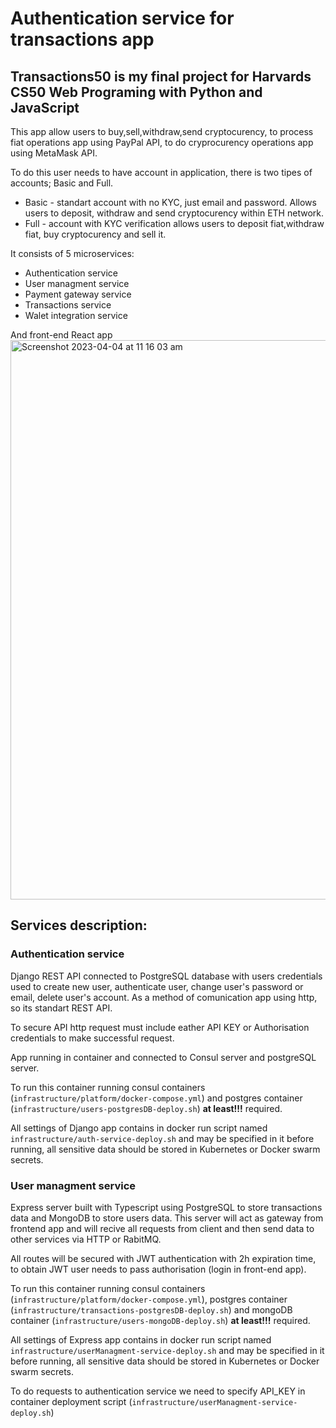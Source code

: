 # Authentication service for transactions app


## Transactions50 is my final project for Harvards CS50 Web Programing with Python and JavaScript
This app allow users to buy,sell,withdraw,send cryptocurency, to process fiat operations app using PayPal API, to do cryprocurency operations app using MetaMask API.

To do this user needs to have account in application, there is two tipes of accounts; Basic and Full. 

 - Basic - standart account with no KYC, just email and password. Allows users to deposit, withdraw and send cryptocurency within ETH network.
 - Full - account with KYC verification allows users to deposit fiat,withdraw fiat, buy cryptocurency and sell it.

It consists of 5 microservices:
 - Authentication service 
 - User managment service
 - Payment gateway service
 - Transactions service
 - Walet integration service

And front-end React app
<img width="895" alt="Screenshot 2023-04-04 at 11 16 03 am" src="https://user-images.githubusercontent.com/71220725/229661212-803393b4-1627-44c0-8137-e251817aae1c.png">

## Services description:

### Authentication service 
Django REST API connected to PostgreSQL database with users credentials used to create new user, authenticate user, change user's password or email, delete user's account. As a method of comunication app using http, so its standart REST API.

To secure API http request must include eather API KEY or Authorisation credentials to make successful request.

App running in container and connected to Consul server and postgreSQL server.

To run this container running consul containers (```infrastructure/platform/docker-compose.yml```) and postgres container (```infrastructure/users-postgresDB-deploy.sh```) <b>at least!!!</b> required.

All settings of Django app contains in docker run script named ```infrastructure/auth-service-deploy.sh``` and may be specified in it before running, all sensitive data should be stored in Kubernetes or Docker swarm secrets. 


### User managment service
Express server built with Typescript using PostgreSQL to store transactions data and MongoDB to store users data.
This server will act as gateway from frontend app and will recive all requests from client and then send data to other services via HTTP or RabitMQ.
    
All routes will be secured with JWT authentication with 2h expiration time, to obtain JWT user needs to pass authorisation (login in front-end app).

To run this container running consul containers (```infrastructure/platform/docker-compose.yml```), postgres container (```infrastructure/transactions-postgresDB-deploy.sh```) and mongoDB container (```infrastructure/users-mongoDB-deploy.sh```) <b>at least!!!</b> required.

All settings of Express app contains in docker run script named ```infrastructure/userManagment-service-deploy.sh``` and may be specified in it before running, all sensitive data should be stored in Kubernetes or Docker swarm secrets. 

To do requests to authentication service we need to specify API_KEY in container deployment script (```infrastructure/userManagment-service-deploy.sh```)




